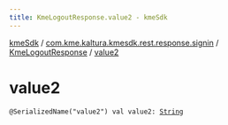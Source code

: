 ```yaml
---
title: KmeLogoutResponse.value2 - kmeSdk
---
```


[kmeSdk](../../index.html) / [com.kme.kaltura.kmesdk.rest.response.signin](../index.html) / [KmeLogoutResponse](index.html) / [value2](./value2.html)

# value2

`@SerializedName("value2") val value2: `[`String`](https://kotlinlang.org/api/latest/jvm/stdlib/kotlin/-string/index.html)